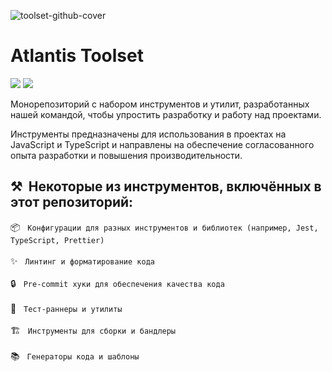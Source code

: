 ![toolset-github-cover](https://user-images.githubusercontent.com/102182195/234980835-78ed0fdb-c692-4b0e-ac95-b46c8cbd17a4.png)

# Atlantis Toolset

[//]: # 'VERSIONS'

[<img src="https://img.shields.io/static/v1?style=for-the-badge&label=%40atls%2Fcode-service&message=0.0.17&labelColor=ECEEF5&color=D7DCEB">](https://npmjs.com/package/@atls/code-service) [<img src="https://img.shields.io/static/v1?style=for-the-badge&label=%40atls%2Fschematics&message=0.0.13&labelColor=ECEEF5&color=D7DCEB">](https://npmjs.com/package/@atls/schematics)

[//]: # 'VERSIONS'

Монорепозиторий с набором инструментов и утилит, разработанных нашей командой, чтобы упростить разработку и работу над проектами.

Инструменты предназначены для использования в проектах на JavaScript и TypeScript и направлены на обеспечение согласованного опыта разработки и повышения производительности.

## ⚒️&nbsp;&nbsp;Некоторые из инструментов, включённых в этот репозиторий:

📦&nbsp;&nbsp; `Конфигурации для разных инструментов и библиотек (например, Jest, TypeScript, Prettier)` <br>
<br>
✨&nbsp;&nbsp; `Линтинг и форматирование кода`<br>
<br>
🔒&nbsp;&nbsp; `Pre-commit хуки для обеспечения качества кода`<br>
<br>
🧪&nbsp;&nbsp; `Тест-раннеры и утилиты`<br>
<br>
🏗️&nbsp;&nbsp; `Инструменты для сборки и бандлеры`<br>
<br>
📚&nbsp;&nbsp; `Генераторы кода и шаблоны`

